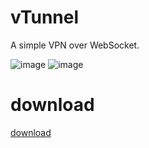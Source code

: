 # vTunnel

A simple VPN over WebSocket.

![image](https://img.shields.io/badge/License-MIT-orange)
![image](https://img.shields.io/badge/License-Anti--996-red)


# download
[download](https://github.com/net-byte/vTunnel/releases)

